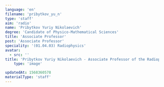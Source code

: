```yaml
---
language: 'en'
filename: 'pribytkov_yu_n'
type: 'staff'
aim: 'radio'
name: 'Pribytkov Yuriy Nikolaevich'
degree: 'Candidate of Physico-Mathematical Sciences'
title: 'Associate Professor'
post: 'Associate Professor'
speciality: '(01.04.03) Radiophysics'
avatar:
  - src: ''
title: 'Pribytkov Yuriy Nikolaevich - Associate Professor of the Radiophysics Department'
    type: 'image'

updatedAt: 1568360578
materialType: 'staff'
---
```


